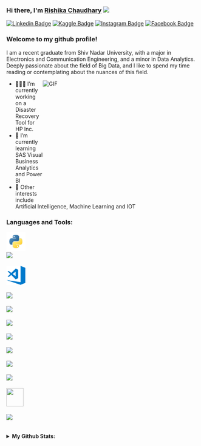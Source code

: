 

### Hi there, I'm <a href="https://gkassym.netlify.app" target="_blank">Rishika Chaudhary</a> <img src="https://media.giphy.com/media/hvRJCLFzcasrR4ia7z/giphy.gif" width="25px">

[![Linkedin Badge](https://img.shields.io/badge/-LinkedIn-0e76a8?style=flat-square&logo=Linkedin&logoColor=white)](https://www.linkedin.com/in/rishika-chaudhary-7b97861aa/)
[![Kaggle Badge](https://img.shields.io/badge/Kaggle-20BEFF?style=flat-square&logo=Kaggle&logoColor=white)](https://www.kaggle.com/rishikachaudhary)
[![Instagram Badge](https://img.shields.io/badge/-Instagram-e4405f?style=flat-square&logo=Instagram&logoColor=white)](https://www.instagram.com/rishikachaudhary/)
[![Facebook Badge](https://img.shields.io/badge/Facebook-1877F2?style=flat-square&logo=Facebook&logoColor=white)](https://www.facebook.com/rishika.chaudhary.12)
### Welcome to my github profile! &nbsp;


I am a recent graduate from Shiv Nadar University, with a major in Electronics and Communication Engineering, and a minor in Data Analytics. Deeply passionate about the field of Big Data, and I like to spend my time reading or contemplating about the nuances of this field.


<img align="right" alt="GIF" src="https://github.com/Gapur/Gapur/blob/master/coding.gif?raw=true" width="408" height="318" />
<!--
**rc754/rc754** is a ✨ _special_ ✨ repository because its `README.md` (this file) appears on your GitHub profile.
-
Here are some ideas to get you started:
- 🔭 I’m currently working on  **Competitive Programming**c
- 🔭 I’m currently working on 
- 🌱 I’m currently learning ...
- 👯 I’m looking to collaborate on ...
- 🤔 I’m looking for help with ...
- 💬 Ask me about ...
- 📫 How to reach me: ...
- 😄 Pronouns: ...
- ⚡ Fun fact: ...
-->

- 👨🏻‍💻 I’m currently working on a Disaster Recovery Tool for HP Inc.
- 🚀 I’m currently learning SAS Visual Business Analytics and Power BI
- 🌱 Other interests include Artificial Intelligence, Machine Learning and IOT

### Languages and Tools:
<p align="left">
  
  <code><img height="50" src="https://raw.githubusercontent.com/github/explore/80688e429a7d4ef2fca1e82350fe8e3517d3494d/topics/python/python.png"></code>
  <code> <img height="50" src="https://upload.wikimedia.org/wikipedia/commons/thumb/3/38/Jupyter_logo.svg/1200px-Jupyter_logo.svg.png"> </code>
  <code> <img height="50" src="https://raw.githubusercontent.com/github/explore/80688e429a7d4ef2fca1e82350fe8e3517d3494d/topics/visual-studio-code/visual-studio-code.png"> </code>
  <code> <img height="50" src="https://user-images.githubusercontent.com/61707225/129905605-eaf8b41b-6d15-48cf-86cc-6a858b99ca73.PNG"> </code>
  <code> <img height="50" src="https://user-images.githubusercontent.com/61707225/129361542-701de23c-870f-4ed7-b96b-5f4d4b57e9e0.PNG"> </code>
  <code> <img height="50" src="https://user-images.githubusercontent.com/61707225/129361955-d4f3a773-73af-4276-aabf-bb7648366412.PNG"> </code>
  <code> <img height="47" src="https://user-images.githubusercontent.com/61707225/129362628-ce9bc7f3-0064-47ea-9a69-9f055eaeee09.PNG"> </code>
  <code> <img height="40" src="https://user-images.githubusercontent.com/61707225/129364793-1b56f6de-196f-4f6a-8598-4a276101dd8d.PNG"> </code>
  <code> <img height="40" src="https://user-images.githubusercontent.com/61707225/129365633-e22db07f-a942-42b6-a7bf-e66d564ebc9b.PNG"> </code>
  <code> <img height="45" src="https://user-images.githubusercontent.com/61707225/129366560-b7385227-1a05-48d3-9624-7629749c9e48.PNG"> </code>
  <code> <img height="48" width="45" src="https://user-images.githubusercontent.com/61707225/129445710-fa1cac5f-5b5e-4af2-aed9-ea596e5df7ea.PNG"> </code>
  <code> <img height="45" src="https://user-images.githubusercontent.com/61707225/129445856-811d7592-eccd-4749-bced-f3d1a01bd6d7.PNG"> </code>
</br>

<details>
  <summary>  <b>My Github Stats:</b> </summary>
<br>
<p align = "center">
<img src = "https://github-readme-stats.vercel.app/api?username=rc754&show_icons=true&theme=tokyonight&include_all_commits=true&count_private=true&line_height=40">
<img src = "https://github-readme-stats.vercel.app/api/top-langs/?username=rc754&langs_count=8&hide=Python,CSS&theme=tokyonight">
</p>
</details>
